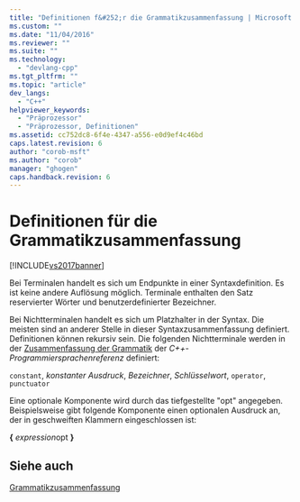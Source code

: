 ```yaml
---
title: "Definitionen f&#252;r die Grammatikzusammenfassung | Microsoft Docs"
ms.custom: ""
ms.date: "11/04/2016"
ms.reviewer: ""
ms.suite: ""
ms.technology: 
  - "devlang-cpp"
ms.tgt_pltfrm: ""
ms.topic: "article"
dev_langs: 
  - "C++"
helpviewer_keywords: 
  - "Präprozessor"
  - "Präprozessor, Definitionen"
ms.assetid: cc752dc8-6f4e-4347-a556-e0d9ef4c46bd
caps.latest.revision: 6
author: "corob-msft"
ms.author: "corob"
manager: "ghogen"
caps.handback.revision: 6
---
```

# Definitionen f&#252;r die Grammatikzusammenfassung
[!INCLUDE[vs2017banner](../assembler/inline/includes/vs2017banner.md)]

Bei Terminalen handelt es sich um Endpunkte in einer Syntaxdefinition.  Es ist keine andere Auflösung möglich.  Terminale enthalten den Satz reservierter Wörter und benutzerdefinierter Bezeichner.  
  
 Bei Nichtterminalen handelt es sich um Platzhalter in der Syntax.  Die meisten sind an anderer Stelle in dieser Syntaxzusammenfassung definiert.  Definitionen können rekursiv sein.  Die folgenden Nichtterminale werden in der [Zusammenfassung der Grammatik](../misc/grammar-summary-cpp.md) der *C\+\+\-Programmiersprachenreferenz* definiert:  
  
 `constant`, *konstanter Ausdruck*, *Bezeichner*, *Schlüsselwort*, `operator`, `punctuator`  
  
 Eine optionale Komponente wird durch das tiefgestellte "opt" angegeben.  Beispielsweise gibt folgende Komponente einen optionalen Ausdruck an, der in geschweiften Klammern eingeschlossen ist:  
  
 **{** *expression*opt **}**  
  
## Siehe auch  
 [Grammatikzusammenfassung](../preprocessor/grammar-summary-c-cpp.md)